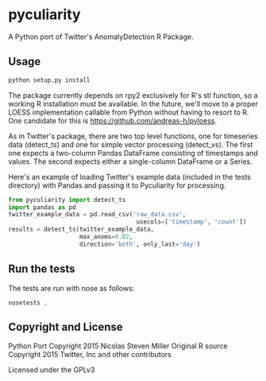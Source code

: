 # pyculiarity
A Python port of Twitter's AnomalyDetection R Package.

## Usage
```bash
python setup.py install
```
The package currently depends on rpy2 exclusively for R's stl function, so a
working R installation must be available. In the future, we'll move to a proper
LOESS implementation callable from Python without having to resort to R.
One candidate for this is https://github.com/andreas-h/pyloess.

As in Twitter's package, there are two top level functions, one for timeseries data (detect_ts) and one for simple vector processing (detect_vs). The first one expects a two-column Pandas DataFrame consisting of timestamps and values. The second expects either a
single-column DataFrame or a Series.

Here's an example of loading Twitter's example data (included in the tests directory) with Pandas and passing it to Pyculiarity for processing.
```python
from pyculiarity import detect_ts
import pandas as pd
twitter_example_data = pd.read_csv('raw_data.csv',
                                    usecols=['timestamp', 'count'])
results = detect_ts(twitter_example_data,
                    max_anoms=0.02,
                    direction='both', only_last='day')
```

## Run the tests
The tests are run with nose as follows:
```
nosetests .
```

## Copyright and License
Python Port Copyright 2015 Nicolas Steven Miller
Original R source Copyright 2015 Twitter, Inc and other contributors

Licensed under the GPLv3